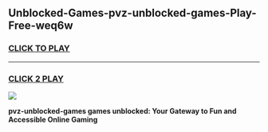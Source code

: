
## Unblocked-Games-pvz-unblocked-games-Play-Free-weq6w
<h3>
<a href="https://premium76.site?title=pvz-unblocked-games&ref=18A">CLICK TO PLAY</a></h3>
<hr>

<h3>
<a href="https://premium76.site?title=pvz-unblocked-games&ref=18A">CLICK 2 PLAY</a>
  
</h3>

<a href="https://premium76.site?title=pvz-unblocked-games&ref=18A"><img src="https://clearcache.store/games.png"></a>


**pvz-unblocked-games games unblocked: Your Gateway to Fun and Accessible Online Gaming**
